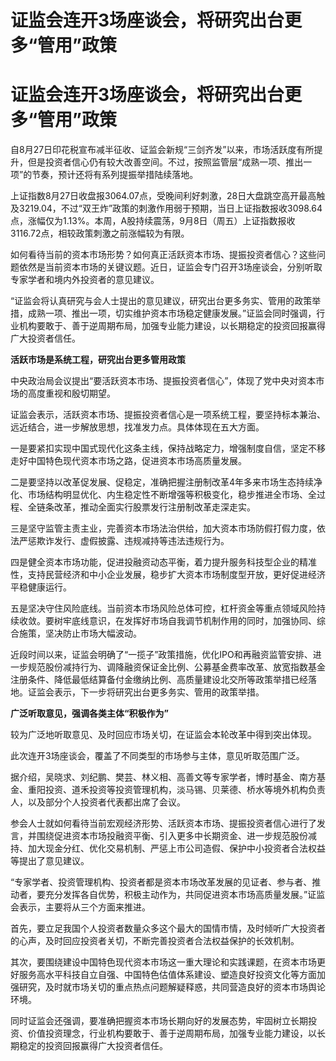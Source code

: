 # 证监会连开3场座谈会，将研究出台更多“管用”政策

# 证监会连开3场座谈会，将研究出台更多“管用”政策

自8月27日印花税宣布减半征收、证监会新规“三剑齐发”以来，市场活跃度有所提升，但是投资者信心仍有较大改善空间。不过，按照监管层“成熟一项、推出一项”的节奏，预计还将有系列提振举措陆续落地。

上证指数8月27日收盘报3064.07点，受晚间利好刺激，28日大盘跳空高开最高触及3219.04，不过“双王炸”政策的刺激作用弱于预期，当日上证指数报收3098.64点，涨幅仅为1.13%。本周，A股持续震荡，9月8日（周五）上证指数报收3116.72点，相较政策刺激之前涨幅较为有限。

如何看待当前的资本市场形势？如何真正活跃资本市场、提振投资者信心？这些问题依然是当前资本市场的关键议题。近日，证监会专门召开3场座谈会，分别听取专家学者和境内外投资者的意见建议。

“证监会将认真研究与会人士提出的意见建议，研究出台更多务实、管用的政策举措，成熟一项、推出一项，切实维护资本市场稳定健康发展。”证监会同时强调，行业机构要敢于、善于逆周期布局，加强专业能力建设，以长期稳定的投资回报赢得广大投资者信任。

**活跃市场是系统工程，研究出台更多管用政策**

中央政治局会议提出“要活跃资本市场、提振投资者信心”，体现了党中央对资本市场的高度重视和殷切期望。

证监会表示，活跃资本市场、提振投资者信心是一项系统工程，要坚持标本兼治、远近结合，进一步解放思想，找准发力点。具体体现在五大方面。

一是要紧扣实现中国式现代化这条主线，保持战略定力，增强制度自信，坚定不移走好中国特色现代资本市场之路，促进资本市场高质量发展。

二是要坚持以改革促发展、促稳定，准确把握注册制改革4年多来市场生态持续净化、市场结构明显优化、内生稳定性不断增强等积极变化，稳步推进全市场、全过程、全链条改革，推动全面实行股票发行注册制改革走深走实。

三是坚守监管主责主业，完善资本市场法治供给，加大资本市场防假打假力度，依法严惩欺诈发行、虚假披露、违规减持等违法违规行为。

四是健全资本市场功能，促进投融资动态平衡，着力提升服务科技型企业的精准性，支持民营经济和中小企业发展，稳步扩大资本市场制度型开放，更好促进经济平稳健康运行。

五是坚决守住风险底线。当前资本市场风险总体可控，杠杆资金等重点领域风险持续收敛。要树牢底线意识，在发挥好市场自我调节机制作用的同时，加强协同、综合施策，坚决防止市场大幅波动。

近段时间以来，证监会明确了“一揽子”政策措施，优化IPO和再融资监管安排、进一步规范股份减持行为、调降融资保证金比例、公募基金费率改革、放宽指数基金注册条件、降低最低结算备付金缴纳比例、高质量建设北交所等政策举措已经落地。证监会表示，下一步将研究出台更多务实、管用的政策举措。

**广泛听取意见，强调各类主体“积极作为”**

较为广泛地听取意见、及时回应市场关切，在证监会本轮改革中得到突出体现。

此次连开3场座谈会，覆盖了不同类型的市场参与主体，意见听取范围广泛。

据介绍，吴晓求、刘纪鹏、樊芸、林义相、高善文等专家学者，博时基金、南方基金、重阳投资、道禾投资等投资管理机构，淡马锡、贝莱德、桥水等境外机构负责人，以及部分个人投资者代表都出席了会议。

参会人士就如何看待当前宏观经济形势、活跃资本市场、提振投资者信心进行了发言，并围绕促进资本市场投融资平衡、引入更多中长期资金、进一步规范股份减持、加大现金分红、优化交易机制、严惩上市公司造假、保护中小投资者合法权益等提出了意见建议。

“专家学者、投资管理机构、投资者都是资本市场改革发展的见证者、参与者、推动者，要充分发挥各自优势，积极主动作为，共同促进资本市场高质量发展。”证监会表示，主要将从三个方面来推进。

首先，要立足我国个人投资者数量众多这个最大的国情市情，及时倾听广大投资者的心声，及时回应投资者关切，不断完善投资者合法权益保护的长效机制。

其次，要围绕建设中国特色现代资本市场这一重大理论和实践课题，在资本市场更好服务高水平科技自立自强、中国特色估值体系建设、塑造良好投资文化等方面加强研究，及时就市场关切的重点热点问题解疑释惑，共同营造良好的资本市场舆论环境。

同时证监会还强调，要准确把握资本市场长期向好的发展态势，牢固树立长期投资、价值投资理念，行业机构要敢于、善于逆周期布局，加强专业能力建设，以长期稳定的投资回报赢得广大投资者信任。

